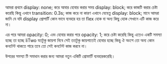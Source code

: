 আমরা প্রথমে display: none; করে আবার হোবার করার সময় display: block; করে কাজটি করার চেষ্টা করেছি কিন্তু এখানে transition: 0.3s; কাজ করে না কারণ এখানে যেহেতু display: block; মানে আমরা জানি যে যদি display প্রোপার্টি কোন ভাবে ব্যবহার হয় তা flex হোক বা অন্য কিছু হোক সেখানে এটি কাজ করে না।

এর পরে আমরা opacity: 0; এবং হোবার করার পরে opacity: 1; করে চেষ্টা করেছি কিন্তু এতেও একটি সমস্যা হচ্ছে তা হচ্ছে liTwo যতটুকু জায়গা নিবে সেই ততটুকু জায়গাতেই হোবার হচ্ছে কিন্তু ঐ অংশে তো অন্য কোন কনটেন্ট থাকতে পারে তবে তো সেই কনটেন্ট কাজ করবে না।

উপরের সমস্যা টি সমাধান করার জন্য আমরা নতুন একিটি প্রোফার্টি ব্যবহারকরেছি।
